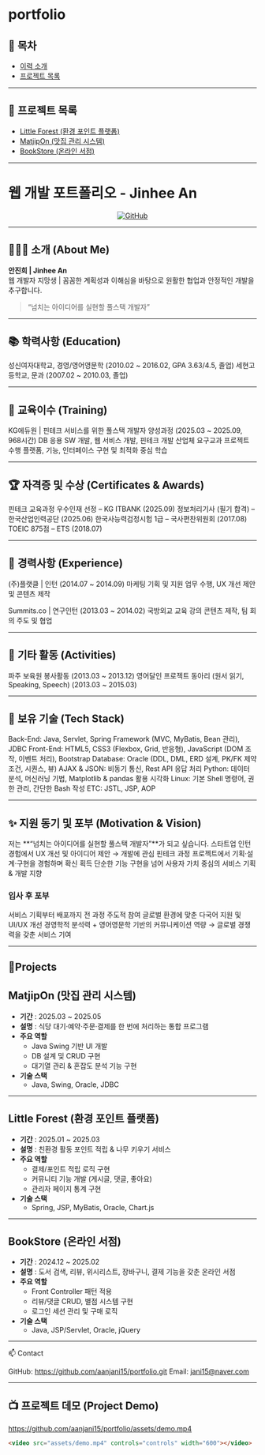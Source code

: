 # portfolio

## 📌 목차
- [이력 소개](#이력-소개)
- [프로젝트 목록](#프로젝트-목록)

---
## 🚀 프로젝트 목록
- [Little Forest (환경 포인트 플랫폼)](#little-forest-환경-포인트-플랫폼)
- [MatjipOn (맛집 관리 시스템)](#matjipon-맛집-관리-시스템)
- [BookStore (온라인 서점)](#bookstore-온라인-서점)

---

# 웹 개발 포트폴리오 - Jinhee An

<div align="center">

[![GitHub](https://img.shields.io/badge/GitHub-portfolio-blue?logo=github)](https://github.com/aanjani15/portfolio.git)

</div>

---

## 👩🏻‍💻 소개 (About Me)

**안진희 | Jinhee An**  
웹 개발자 지망생 | 꼼꼼한 계획성과 이해심을 바탕으로 원활한 협업과 안정적인 개발을 추구합니다.  

> “넘치는 아이디어를 실현할 풀스택 개발자”  

---

## 📚 학력사항 (Education)

성신여자대학교, 경영/영어영문학 (2010.02 ~ 2016.02, GPA 3.63/4.5, 졸업)
세현고등학교, 문과 (2007.02 ~ 2010.03, 졸업)

---

## 🏫 교육이수 (Training)

KG에듀원 | 핀테크 서비스를 위한 풀스택 개발자 양성과정 (2025.03 ~ 2025.09, 968시간)
DB 응용 SW 개발, 웹 서비스 개발, 핀테크 개발 산업체 요구교과 프로젝트 수행
플랫폼, 기능, 인터페이스 구현 및 최적화 중심 학습

---

## 🏆 자격증 및 수상 (Certificates & Awards)

핀테크 교육과정 우수인재 선정 – KG ITBANK (2025.09)
정보처리기사 (필기 합격) – 한국산업인력공단 (2025.06)
한국사능력검정시험 1급 – 국사편찬위원회 (2017.08)
TOEIC 875점 – ETS (2018.07)

---

## 💼 경력사항 (Experience)

(주)플랫클 | 인턴 (2014.07 ~ 2014.09)
마케팅 기획 및 지원 업무 수행, UX 개선 제안 및 콘텐츠 제작

Summits.co | 연구인턴 (2013.03 ~ 2014.02)
국방외교 교육 강의 콘텐츠 제작, 팀 회의 주도 및 협업

---

## 🌱 기타 활동 (Activities)

파주 보육원 봉사활동 (2013.03 ~ 2013.12)
영어달인 프로젝트 동아리 (원서 읽기, Speaking, Speech) (2013.03 ~ 2015.03)

---

## 🔨 보유 기술 (Tech Stack)

Back-End: Java, Servlet, Spring Framework (MVC, MyBatis, Bean 관리), JDBC
Front-End: HTML5, CSS3 (Flexbox, Grid, 반응형), JavaScript (DOM 조작, 이벤트 처리), Bootstrap
Database: Oracle (DDL, DML, ERD 설계, PK/FK 제약조건, 시퀀스, 뷰)
AJAX & JSON: 비동기 통신, Rest API 응답 처리
Python: 데이터 분석, 머신러닝 기법, Matplotlib & pandas 활용 시각화
Linux: 기본 Shell 명령어, 권한 관리, 간단한 Bash 작성
ETC: JSTL, JSP, AOP

---

## ✨ 지원 동기 및 포부 (Motivation & Vision)

저는 **“넘치는 아이디어를 실현할 풀스택 개발자”**가 되고 싶습니다.
스타트업 인턴 경험에서 UX 개선 및 아이디어 제안 → 개발에 관심
핀테크 과정 프로젝트에서 기획·설계·구현을 경험하며 확신 획득
단순한 기능 구현을 넘어 사용자 가치 중심의 서비스 기획 & 개발 지향

### 입사 후 포부
서비스 기획부터 배포까지 전 과정 주도적 참여
글로벌 환경에 맞춘 다국어 지원 및 UI/UX 개선
경영학적 분석력 + 영어영문학 기반의 커뮤니케이션 역량 →
글로벌 경쟁력을 갖춘 서비스 기여


---
## 📝Projects


## MatjipOn (맛집 관리 시스템)
- **기간** : 2025.03 ~ 2025.05  
- **설명** : 식당 대기·예약·주문·결제를 한 번에 처리하는 통합 프로그램  
- **주요 역할**
  - Java Swing 기반 UI 개발
  - DB 설계 및 CRUD 구현
  - 대기열 관리 & 혼잡도 분석 기능 구현
- **기술 스택**
  - Java, Swing, Oracle, JDBC

---

## Little Forest (환경 포인트 플랫폼)
- **기간** : 2025.01 ~ 2025.03  
- **설명** : 친환경 활동 포인트 적립 & 나무 키우기 서비스  
- **주요 역할**
  - 결제/포인트 적립 로직 구현
  - 커뮤니티 기능 개발 (게시글, 댓글, 좋아요)
  - 관리자 페이지 통계 구현
- **기술 스택**
  - Spring, JSP, MyBatis, Oracle, Chart.js

---

## BookStore (온라인 서점)
- **기간** : 2024.12 ~ 2025.02  
- **설명** : 도서 검색, 리뷰, 위시리스트, 장바구니, 결제 기능을 갖춘 온라인 서점  
- **주요 역할**
  - Front Controller 패턴 적용
  - 리뷰/댓글 CRUD, 별점 시스템 구현
  - 로그인 세션 관리 및 구매 로직
- **기술 스택**
  - Java, JSP/Servlet, Oracle, jQuery





---
📫 Contact

GitHub: https://github.com/aanjani15/portfolio.git
Email: jani15@naver.com

---

## 📺 프로젝트 데모 (Project Demo)

https://github.com/aanjani15/portfolio/assets/demo.mp4  

```html
<video src="assets/demo.mp4" controls="controls" width="600"></video>
